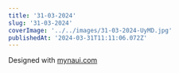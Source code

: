 ```yaml
---
title: '31-03-2024'
slug: '31-03-2024'
coverImage: '../../images/31-03-2024-UyMD.jpg'
publishedAt: '2024-03-31T11:11:06.072Z'
---
```


Designed with [mynaui.com](http://mynaui.com)